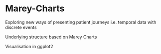# Marey-Charts

Exploring new ways of presenting patient journeys i.e. temporal data with discrete events

Underlying structure based on Marey Charts 

Visualisation in ggplot2 
